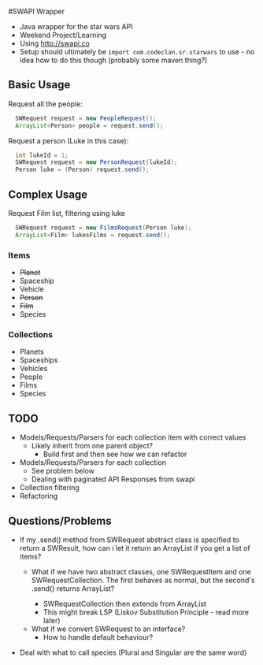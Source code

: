#SWAPI Wrapper

* Java wrapper for the star wars API
* Weekend Project/Learning
* Using http://swapi.co
* Setup should ultimately be `import com.codeclan.sr.starwars` to use - no idea how to do this though (probably some maven thing?)

## Basic Usage

Request all the people:
``` java
  SWRequest request = new PeopleRequest();
  ArrayList<Person> people = request.send();
```

Request a person (Luke in this case):
``` java
  int lukeId = 1;
  SWRequest request = new PersonRequest(lukeId);
  Person luke = (Person) request.send();
```

## Complex Usage

Request Film list, filtering using luke
``` java
  SWRequest request = new FilmsRequest(Person luke);
  ArrayList<Film> lukesFilms = request.send();
```

### Items

* ~~Planet~~
* Spaceship
* Vehicle
* ~~Person~~
* ~~Film~~
* Species

### Collections

* Planets
* Spaceships
* Vehicles
* People
* Films
* Species


## TODO
* Models/Requests/Parsers for each collection item with correct values 
  * Likely inherit from one parent object?
    * Build first and then see how we can refactor
* Models/Requests/Parsers for each collection
  * See problem below
  * Dealing with paginated API Responses from swapi
* Collection filtering
* Refactoring

## Questions/Problems
* If my .send() method from SWRequest abstract class is specified to return a SWResult, how can i let it return an ArrayList<SWResult> if you get a list of items?
  * What if we have two abstract classes, one SWRequestItem and one SWRequestCollection. The first behaves as normal, but the second's .send() returns ArrayList<SWResult>?
    * SWRequestCollection then extends from ArrayList<SWResult>
    * This might break LSP (Liskov Substitution Principle - read more later)
  * What if we convert SWRequest to an interface?
    * How to handle default behaviour?

* Deal with what to call species (Plural and Singular are the same word)